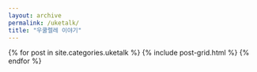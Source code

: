 ```yaml
---
layout: archive
permalink: /uketalk/
title: "우쿨렐레 이야기"
---
```


<div class="tiles">
{% for post in site.categories.uketalk %}
  {% include post-grid.html %}
{% endfor %}
</div><!-- /.tiles -->
